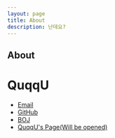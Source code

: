 ```yaml
---
layout: page
title: About
description: 난데요?
---
```


## About

# QuqqU
- [Email](rldnd913@naver.com)
- [GitHub](https://github.com/QuqqU)
- [BOJ](https://www.acmicpc.net/user/QuqqU)
- [QuqqU's Page(Will be opened)](#)
